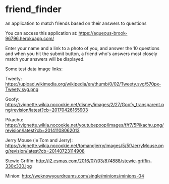 # friend_finder
an application to match friends based on their answers to questions 

You can access this application at: https://aqueous-brook-96796.herokuapp.com/

Enter your name and a link to a photo of you, and answer the 10 questions and when you hit the submit button, a friend who's answers most closely match your answers will be displayed.


Some test data image links:

Tweety:
https://upload.wikimedia.org/wikipedia/en/thumb/0/02/Tweety.svg/570px-Tweety.svg.png

Goofy:
https://vignette.wikia.nocookie.net/disney/images/2/27/Goofy_transparent.png/revision/latest?cb=20170426165903

Pikachu:
https://vignette.wikia.nocookie.net/youtubepoop/images/f/f7/5Pikachu.png/revision/latest?cb=20141108062013

Jerry Mouse (ie Tom and Jerry):
https://vignette.wikia.nocookie.net/tomandjerry/images/5/5f/JerryMouse.png/revision/latest?cb=20140723114908

Stewie Griffin:
http://i2.esmas.com/2016/07/03/874888/stewie-griffin-330x330.jpg

Minion:
http://weknowyourdreams.com/single/minions/minions-04
